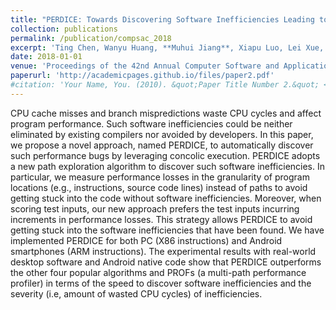 ```yaml
---
title: "PERDICE: Towards Discovering Software Inefficiencies Leading to Cache Misses and Branch Mispredictions"
collection: publications
permalink: /publication/compsac_2018
excerpt: 'Ting Chen, Wanyu Huang, **Muhui Jiang**, Xiapu Luo, Lei Xue, Ying Wang, Xiaosong Zhang'
date: 2018-01-01
venue: 'Proceedings of the 42nd Annual Computer Software and Applications Conference (**COMPSAC 2018**)'
paperurl: 'http://academicpages.github.io/files/paper2.pdf'
#citation: 'Your Name, You. (2010). &quot;Paper Title Number 2.&quot; <i>Journal 1</i>. 1(2).'
---
```

CPU cache misses and branch mispredictions waste CPU cycles and affect program performance. Such software inefficiencies could be neither eliminated by existing compilers nor avoided by developers. In this paper, we propose a novel approach, named PERDICE, to automatically discover such performance bugs by leveraging concolic execution. PERDICE adopts a new path exploration algorithm to discover such software inefficiencies. In particular, we measure performance losses in the granularity of program locations (e.g., instructions, source code lines) instead of paths to avoid getting stuck into the code without software inefficiencies. Moreover, when scoring test inputs, our new approach prefers the test inputs incurring increments in performance losses. This strategy allows PERDICE to avoid getting stuck into the software inefficiencies that have been found. We have implemented PERDICE for both PC (X86 instructions) and Android smartphones (ARM instructions). The experimental results with real-world desktop software and Android native code show that PERDICE outperforms the other four popular algorithms and PROFs (a multi-path performance profiler) in terms of the speed to discover software inefficiencies and the severity (i.e, amount of wasted CPU cycles) of inefficiencies.

